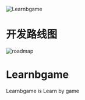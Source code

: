 ![Learnbgame](https://avatars0.githubusercontent.com/u/20420400?s=60&v=4)
# 开发路线图
![roadmap](mDrivEngine/develep.jpg)


# Learnbgame
Learnbgame is Learn by game



